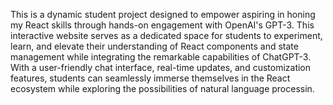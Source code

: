 This is a dynamic student project designed to empower aspiring in honing my React skills through hands-on engagement with OpenAI's GPT-3. This interactive website serves as a dedicated space for students to experiment, learn, and elevate their understanding of React components and state management while integrating the remarkable capabilities of ChatGPT-3. With a user-friendly chat interface, real-time updates, and customization features, students can seamlessly immerse themselves in the React ecosystem while exploring the possibilities of natural language processin.
